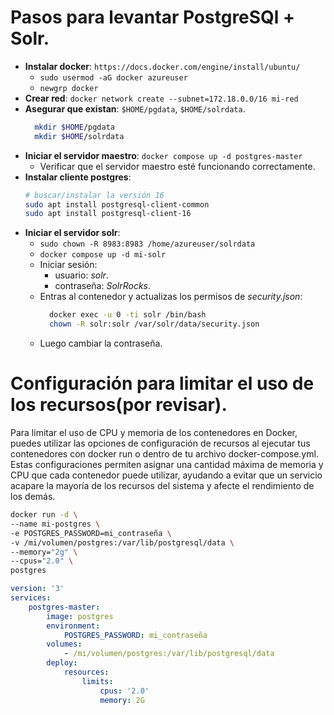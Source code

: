 # Pasos para levantar PostgreSQl + Solr.

- **Instalar docker**: `https://docs.docker.com/engine/install/ubuntu/`
    - `sudo usermod -aG docker azureuser`
    - `newgrp docker`
- **Crear red**: `docker network create --subnet=172.18.0.0/16 mi-red`
- **Asegurar que existan**: `$HOME/pgdata`, `$HOME/solrdata`.
  ```bash
    mkdir $HOME/pgdata
    mkdir $HOME/solrdata
    ```
- **Iniciar el servidor maestro**: `docker compose up -d postgres-master`
    - Verificar que el servidor maestro esté funcionando correctamente.
- **Instalar cliente postgres**:
  ```bash
  # buscar/instalar la versión 16
  sudo apt install postgresql-client-common
  sudo apt install postgresql-client-16
  ```
- **Iniciar el servidor solr**:
    - `sudo chown -R 8983:8983 /home/azureuser/solrdata`
    - `docker compose up -d mi-solr`
    - Iniciar sesión:
        - usuario: *solr*.
        - contraseña: *SolrRocks*.
    - Entras al contenedor y actualizas los permisos de *security.json*:
      ```bash
        docker exec -u 0 -ti solr /bin/bash
        chown -R solr:solr /var/solr/data/security.json
      ```
    - Luego cambiar la contraseña.

# Configuración para limitar el uso de los recursos(por revisar).

Para limitar el uso de CPU y memoria de los contenedores en Docker, puedes utilizar las opciones de configuración de
recursos al ejecutar tus contenedores con docker run o dentro de tu archivo docker-compose.yml. Estas configuraciones
permiten asignar una cantidad máxima de memoria y CPU que cada contenedor puede utilizar, ayudando a evitar que un
servicio acapare la mayoría de los recursos del sistema y afecte el rendimiento de los demás.

```bash
docker run -d \
--name mi-postgres \
-e POSTGRES_PASSWORD=mi_contraseña \
-v /mi/volumen/postgres:/var/lib/postgresql/data \
--memory="2g" \
--cpus="2.0" \
postgres
```

```yaml
version: '3'
services:
    postgres-master:
        image: postgres
        environment:
            POSTGRES_PASSWORD: mi_contraseña
        volumes:
            - /mi/volumen/postgres:/var/lib/postgresql/data
        deploy:
            resources:
                limits:
                    cpus: '2.0'
                    memory: 2G

```
